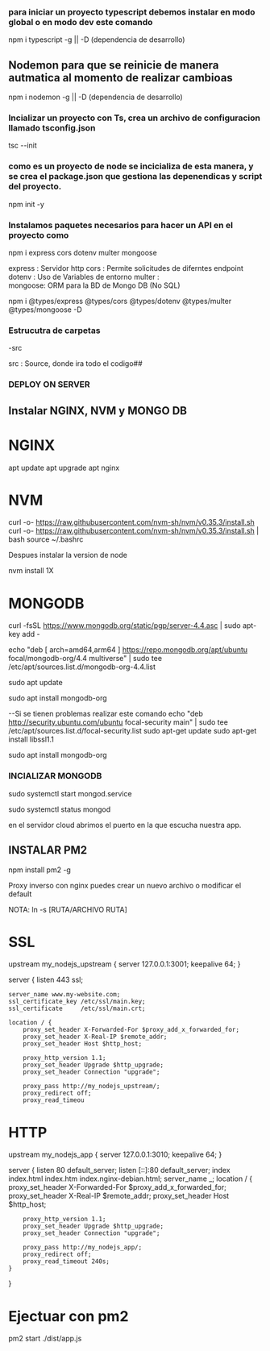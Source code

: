 ### para iniciar un proyecto typescript debemos instalar en modo global o en modo dev este comando

npm i typescript  -g || -D (dependencia de desarrollo)

## Nodemon para que se reinicie de manera autmatica al momento de realizar cambioas

npm i nodemon -g || -D (dependencia de desarrollo)

### Incializar un proyecto con Ts, crea un archivo de configuracion llamado tsconfig.json

tsc --init

### como es un proyecto de node se incicializa de esta manera, y se crea el package.json que gestiona las depenendicas y script del proyecto.

npm init -y

### Instalamos paquetes necesarios para hacer un API en el proyecto como 

npm i express cors dotenv multer mongoose

express :   Servidor http
cors    :   Permite solicitudes de diferntes endpoint
dotenv  :   Uso de Variables de entorno
multer  :   
mongoose:   ORM para la BD de Mongo DB (No SQL)

npm i @types/express @types/cors @types/dotenv @types/multer @types/mongoose -D


### Estrucutra de carpetas

-src


src     : Source, donde ira todo el codigo##

### DEPLOY ON SERVER

## Instalar NGINX, NVM y MONGO DB
# NGINX
apt update 
apt upgrade
apt nginx

# NVM
curl -o- https://raw.githubusercontent.com/nvm-sh/nvm/v0.35.3/install.sh
curl -o- https://raw.githubusercontent.com/nvm-sh/nvm/v0.35.3/install.sh | bash
source ~/.bashrc

Despues instalar la version de node

nvm install 1X


# MONGODB
curl -fsSL https://www.mongodb.org/static/pgp/server-4.4.asc | sudo apt-key add -

echo "deb [ arch=amd64,arm64 ] https://repo.mongodb.org/apt/ubuntu focal/mongodb-org/4.4 multiverse" | sudo tee /etc/apt/sources.list.d/mongodb-org-4.4.list

sudo apt update

sudo apt install mongodb-org

--Si se tienen problemas realizar este comando
echo "deb http://security.ubuntu.com/ubuntu focal-security main" | sudo tee /etc/apt/sources.list.d/focal-security.list
sudo apt-get update
sudo apt-get install libssl1.1

sudo apt install mongodb-org

### INCIALIZAR MONGODB

sudo systemctl start mongod.service

sudo systemctl status mongod


en el servidor cloud abrimos el puerto en la que escucha nuestra app.


## INSTALAR PM2

npm install pm2 -g

Proxy inverso con nginx
puedes crear un nuevo archivo o modificar el default

NOTA: ln -s [RUTA/ARCHIVO RUTA]
# SSL
upstream my_nodejs_upstream {
    server 127.0.0.1:3001;
    keepalive 64;
}

server {
    listen 443 ssl;
    
    server_name www.my-website.com;
    ssl_certificate_key /etc/ssl/main.key;
    ssl_certificate     /etc/ssl/main.crt;
   
    location / {
    	proxy_set_header X-Forwarded-For $proxy_add_x_forwarded_for;
        proxy_set_header X-Real-IP $remote_addr;
    	proxy_set_header Host $http_host;
        
    	proxy_http_version 1.1;
    	proxy_set_header Upgrade $http_upgrade;
    	proxy_set_header Connection "upgrade";
        
    	proxy_pass http://my_nodejs_upstream/;
    	proxy_redirect off;
    	proxy_read_timeou

# HTTP

upstream my_nodejs_app {
    server 127.0.0.1:3010;
    keepalive 64;
}

server {
    listen 80 default_server;
        listen [::]:80 default_server;
        index index.html index.htm index.nginx-debian.html;
        server_name _;
    location / {
        proxy_set_header X-Forwarded-For $proxy_add_x_forwarded_for;
        proxy_set_header X-Real-IP $remote_addr;
        proxy_set_header Host $http_host;

        proxy_http_version 1.1;
        proxy_set_header Upgrade $http_upgrade;
        proxy_set_header Connection "upgrade";

        proxy_pass http://my_nodejs_app/;
        proxy_redirect off;
        proxy_read_timeout 240s;
    }
}

# Ejectuar con pm2

pm2 start ./dist/app.js

